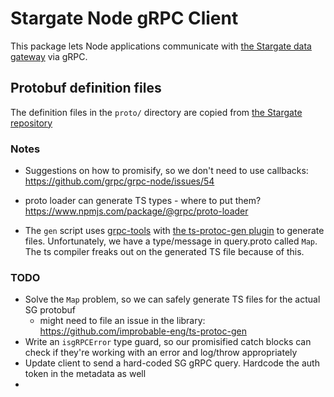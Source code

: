# Stargate Node gRPC Client

This package lets Node applications communicate with [the Stargate data gateway](https://stargate.io/) via gRPC.

## Protobuf definition files

The definition files in the `proto/` directory are copied from [the Stargate repository](https://github.com/stargate/stargate/tree/master/grpc-proto/proto)



### Notes

- Suggestions on how to promisify, so we don't need to use callbacks: https://github.com/grpc/grpc-node/issues/54
- proto loader can generate TS types - where to put them? https://www.npmjs.com/package/@grpc/proto-loader

- The `gen` script uses [grpc-tools](https://github.com/grpc/grpc-node/tree/master/packages/grpc-tools) with [the ts-protoc-gen plugin](https://github.com/improbable-eng/ts-protoc-gen) to generate files. Unfortunately, we have a type/message in query.proto called `Map`. The ts compiler freaks out on the generated TS file because of this.


### TODO

- Solve the `Map` problem, so we can safely generate TS files for the actual SG protobuf
    - might need to file an issue in the library: https://github.com/improbable-eng/ts-protoc-gen
- Write an `isgRPCError` type guard, so our promisified catch blocks can check if they're working with an error and log/throw appropriately
- Update client to send a hard-coded SG gRPC query. Hardcode the auth token in the metadata as well
- 